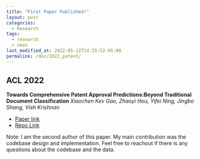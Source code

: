 ```yaml
---
title: "First Paper Published!"
layout: post
categories:
  - Research
tags:
  - research
  - news
last_modified_at: 2022-05-12T14:25:52-05:00
permalink: /doc/2022_patent/
---
```


## ACL 2022
**Towards Comprehensive Patent Approval Predictions:Beyond Traditional Document Classification**
*Xiaochen Kev Gao, Zhaoyi Hou, Yifei Ning, Jingbo Shang, Vish Krishnan*
- [Paper link](https://openreview.net/forum?id=oQ43ZecmCwe)
- [Repo Link](https://github.com/acl-2022-towards-comprehensive/acl-2022-camera-ready)

Note: I am the second author of this paper. My main contribution was the codebase design and implementation. Feel free to reachout if there is any questions about the codebase and the data.